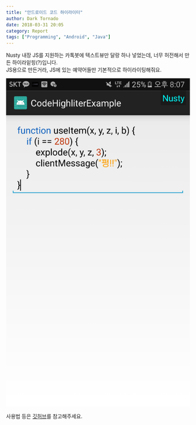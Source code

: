 ```yaml
---
title: "안드로이드 코드 하이라이터"
author: Dark Tornado
date: 2018-03-31 20:05
category: Report
tags: ["Programming", "Android", "Java"]
---
```


Nusty 내장 JS를 지원하는 카톡봇에 텍스트뷰만 달랑 하나 넣었는데, 너무 허전해서 만든 하이라잍힝(?)입니다.<br>
JS용으로 만든거라, JS에 있는 예약어들만 기본적으로 하이라이팅해줘요.

<img src='https://raw.githubusercontent.com/DarkTornado/AndroidCodeHighlighter/master/example.png'>

사용법 등은 [깃허브](https://github.com/DarkTornado/AndroidCodeHighlighter)를 참고해주세요.
